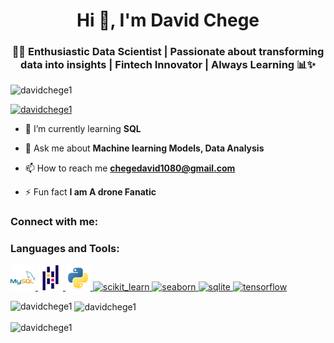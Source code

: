 <h1 align="center">Hi 👋, I'm David Chege</h1>
<h3 align="center">👩‍💻 Enthusiastic Data Scientist | Passionate about transforming data into insights | Fintech Innovator | Always Learning 📊✨</h3>

<p align="left"> <img src="https://komarev.com/ghpvc/?username=davidchege1&label=Profile%20views&color=0e75b6&style=flat" alt="davidchege1" /> </p>

<p align="left"> <a href="https://github.com/ryo-ma/github-profile-trophy"><img src="https://github-profile-trophy.vercel.app/?username=davidchege1" alt="davidchege1" /></a> </p>

- 🌱 I’m currently learning **SQL**

- 💬 Ask me about **Machine learning Models, Data Analysis**

- 📫 How to reach me **chegedavid1080@gmail.com**

- ⚡ Fun fact **I am A drone Fanatic**

<h3 align="left">Connect with me:</h3>
<p align="left">
</p>

<h3 align="left">Languages and Tools:</h3>
<p align="left"> <a href="https://www.mysql.com/" target="_blank" rel="noreferrer"> <img src="https://raw.githubusercontent.com/devicons/devicon/master/icons/mysql/mysql-original-wordmark.svg" alt="mysql" width="40" height="40"/> </a> <a href="https://pandas.pydata.org/" target="_blank" rel="noreferrer"> <img src="https://raw.githubusercontent.com/devicons/devicon/2ae2a900d2f041da66e950e4d48052658d850630/icons/pandas/pandas-original.svg" alt="pandas" width="40" height="40"/> </a> <a href="https://www.python.org" target="_blank" rel="noreferrer"> <img src="https://raw.githubusercontent.com/devicons/devicon/master/icons/python/python-original.svg" alt="python" width="40" height="40"/> </a> <a href="https://scikit-learn.org/" target="_blank" rel="noreferrer"> <img src="https://upload.wikimedia.org/wikipedia/commons/0/05/Scikit_learn_logo_small.svg" alt="scikit_learn" width="40" height="40"/> </a> <a href="https://seaborn.pydata.org/" target="_blank" rel="noreferrer"> <img src="https://seaborn.pydata.org/_images/logo-mark-lightbg.svg" alt="seaborn" width="40" height="40"/> </a> <a href="https://www.sqlite.org/" target="_blank" rel="noreferrer"> <img src="https://www.vectorlogo.zone/logos/sqlite/sqlite-icon.svg" alt="sqlite" width="40" height="40"/> </a> <a href="https://www.tensorflow.org" target="_blank" rel="noreferrer"> <img src="https://www.vectorlogo.zone/logos/tensorflow/tensorflow-icon.svg" alt="tensorflow" width="40" height="40"/> </a> </p>

<p><img align="left" src="https://github-readme-stats.vercel.app/api/top-langs?username=davidchege1&show_icons=true&locale=en&layout=compact" alt="davidchege1" /></p>

<p>&nbsp;<img align="center" src="https://github-readme-stats.vercel.app/api?username=davidchege1&show_icons=true&locale=en" alt="davidchege1" /></p>

<p><img align="center" src="https://github-readme-streak-stats.herokuapp.com/?user=davidchege1&" alt="davidchege1" /></p>
